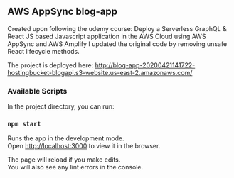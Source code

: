 ## AWS AppSync blog-app
Created upon following the udemy course:
Deploy a Serverless GraphQL & React JS based Javascript application in the AWS Cloud using AWS AppSync and AWS Amplify
I updated the original code by removing unsafe React lifecycle methods.

The project is deployed here:
http://blog-app-20200421141722-hostingbucket-blogapi.s3-website.us-east-2.amazonaws.com/

### Available Scripts

In the project directory, you can run:

### `npm start`

Runs the app in the development mode.<br />
Open [http://localhost:3000](http://localhost:3000) to view it in the browser.

The page will reload if you make edits.<br />
You will also see any lint errors in the console.
